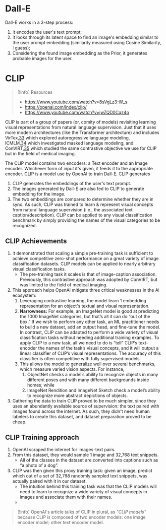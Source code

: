 # Dall-E
Dall-E works in a 3-step process:
1. It encodes the user's text prompt;
2. It looks through its latent space to find an image's embedding similar to the user prompt embedding (similarity measured using Cosine Similarity, I guess);
3. Considering the found image embedding as the Prior, it generates probable images for the user.

# CLIP
> [!info] Resources
> - https://www.youtube.com/watch?v=8sVgLz3-W_s
> - https://openai.com/index/clip/
> - https://www.youtube.com/watch?v=jwZQD0Cqz4o

CLIP is part of a group of papers (or, comity of models) revisiting learning visual representations from natural language supervision. Just that it uses more modern architectures (like the Transformer architecture) and includes VirTex,[33](https://openai.com/index/clip/#citation-bottom-33) which explored autoregressive language modeling, ICMLM,[34](https://openai.com/index/clip/#citation-bottom-34) which investigated masked language modeling, and ConVIRT,[35](https://openai.com/index/clip/#citation-bottom-35) which studied the same contrastive objective we use for CLIP but in the field of medical imaging.

The CLIP model contains two encoders: a Text encoder and an Image encoder. Whichever form of input it's given, it feeds it to the appropriate encoder.
CLIP is a model use by OpenAI to train Dall-E. CLIP generates 
1. CLIP generates the embeddings of the user's text prompt.
2. The images generated by Dall-E are also fed to CLIP to generate embedding for the image. 
3. The two embeddings are compared to determine whether they are in sync.
As such, CLIP was trained to learn & represent visual concepts from natural language supervision (i.e., the associated text caption/description). CLIP can be applied to any visual classification benchmark by simply providing the names of the visual categories to be recognized.

## CLIP Achievements
1. It demonstrated that scaling a simple pre-training task is sufficient to achieve competitive zero-shot performance on a great variety of image classification datasets. CLIP models can be applied to nearly arbitrary visual classification tasks.
	- The pre-training task it scales is that of image-caption association. Previously, this contrastive approach was adopted by ConVIRT, but was limited to the field of medical imaging.
2. This approach helps OpenAI mitigate three critical weaknesses in the AI ecosystem:
	1. Leveraging contrastive learning, the model learn 1 embedding representation for an object's  textual and visual representation.
	2. **Narrowness:** For example, an ImageNet model is good at predicting the 1000 ImageNet categories, but that’s all it can do “out of the box.” If we wish to perform any other task, an ML practitioner needs to build a new dataset, add an output head, and fine-tune the model. In contrast, CLIP can be adapted to perform a wide variety of visual classification tasks without needing additional training examples. To apply CLIP to a new task, all we need to do is “tell” CLIP’s text-encoder the names of the task’s visual concepts, and it will output a linear classifier of CLIP’s visual representations. The accuracy of this classifier is often competitive with fully supervised models.
	3. This allows the model to generalize well over several benchmarks, which measure varied vision aspects. For instance,
		1. ObjectNet checks a model’s ability to recognize objects in many different poses and with many different backgrounds inside homes; while 
		2. ImageNet Rendition and ImageNet Sketch check a model’s ability to recognize more abstract depictions of objects.
3. Gathering the data to train CLIP proved to be much simpler, since they uses an abundantly available source of supervision: the text paired with images found across the internet. As such, they didn't need human labelers to create this dataset, and dataset preparation proved to be cheap. 

## CLIP Training approach
1. OpenAI scraped the internet for images-text pairs.
2. From this dataset, they would sample 1 image and 32,768 text snippets.
	- All of the classes in the dataset are converted into captions such as “a photo of a dog”.
3. CLIP was then given this proxy training task: given an image, predict which out of a set of 32,768 randomly sampled text snippets, was actually paired with it in our dataset.
	- The intuition behind this training task was that the CLIP models will need to learn to recognize a wide variety of visual concepts in images and associate them with their names.
	- 
> [!info] 
> OpenAI's article talks of CLIP in plural, as *"CLIP models"* because CLIP is composed of two encoder models: one image encoder model; other text encoder model.

